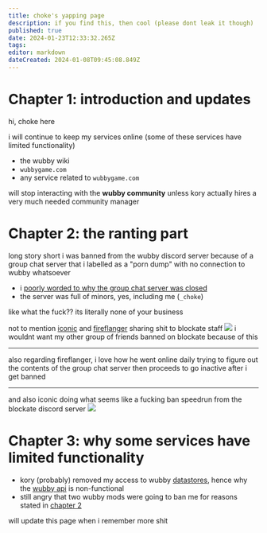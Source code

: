 ```yaml
---
title: choke's yapping page
description: if you find this, then cool (please dont leak it though)
published: true
date: 2024-01-23T12:33:32.265Z
tags: 
editor: markdown
dateCreated: 2024-01-08T09:45:08.849Z
---
```


# Chapter 1: introduction and updates
hi, choke here

i will continue to keep my services online (some of these services have limited functionality)
- the wubby wiki
- `wubbygame.com`
- any service related to `wubbygame.com`

will stop interacting with the **wubby community** unless kory actually hires a very much needed community manager

# Chapter 2: the ranting part
long story short i was banned from the wubby discord server because of a group chat server that i labelled as a "porn dump" with no connection to wubby whatsoever
- i [poorly worded to why the group chat server was closed](https://media.discordapp.net/attachments/1021208753560883252/1197701965174538300/Screenshot_20240119_083928.jpg?ex=65bc39e0&is=65a9c4e0&hm=9e8dfaef497b8e6511271ae2c50ab7a0cecbbfe55f3c1f700fbf0163ec71d496&)
- the server was full of minors, yes, including me (`_choke`)

like what the fuck?? its literally none of your business

not to mention [iconic](https://discord.com/users/583110584288018467) and [fireflanger](https://discord.com/users/228672475343355905) sharing shit to blockate staff
![](https://media.choke.dev/ShareX/2024/01/Discord_BfSEZWE32m.png)
i wouldnt want my other group of friends banned on blockate because of this

---

also regarding fireflanger, i love how he went online daily trying to figure out the contents of the group chat server
then proceeds to go inactive after i get banned

---

and also iconic doing what seems like a fucking ban speedrun from the blockate discord server
![](https://media.choke.dev/ShareX/2024/01/firefox_otHqJb7xpf.png)

# Chapter 3: why some services have limited functionality
- kory (probably) removed my access to wubby [datastores](https://create.roblox.com/docs/cloud-services/datastores), hence why the [wubby api](https://api.wubbygame.com/docs) is non-functional
- still angry that two wubby mods were going to ban me for reasons stated in [chapter 2](#chapter-2-the-ranting-part)

will update this page when i remember more shit